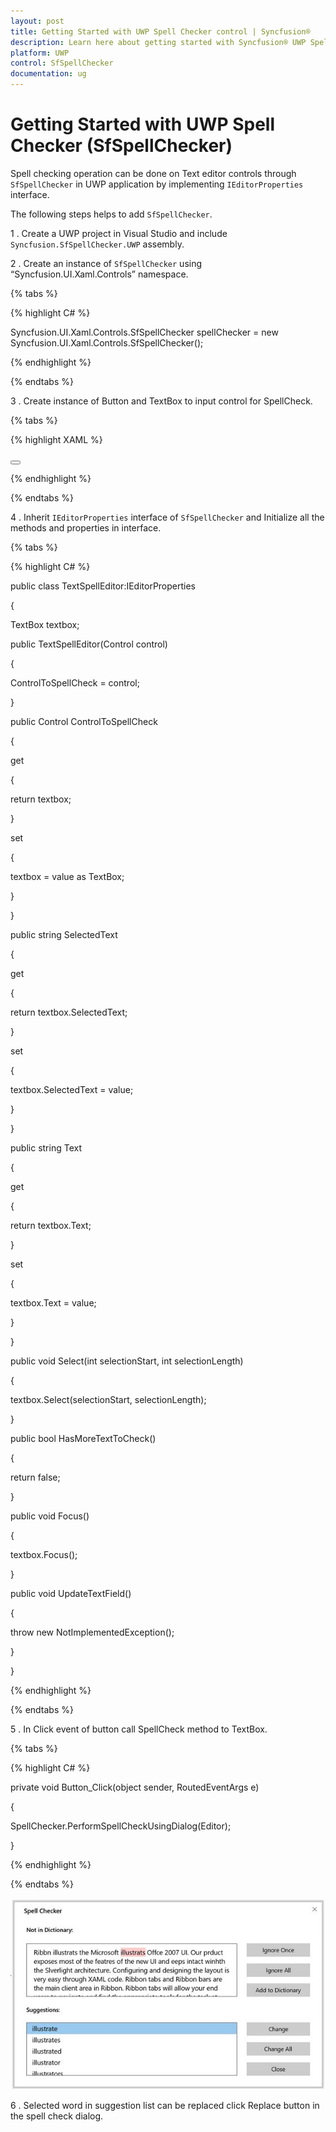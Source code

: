 ```yaml
---
layout: post
title: Getting Started with UWP Spell Checker control | Syncfusion®
description: Learn here about getting started with Syncfusion® UWP Spell Checker (SfSpellChecker) control, its elements and more.
platform: UWP
control: SfSpellChecker
documentation: ug
--- 
```


# Getting Started with UWP Spell Checker (SfSpellChecker)

Spell checking operation can be done on Text editor controls through `SfSpellChecker` in UWP application by implementing `IEditorProperties` interface.

The following steps helps to add `SfSpellChecker`.

1 . Create a UWP project in Visual Studio and include `Syncfusion.SfSpellChecker.UWP` assembly.

2 . Create an instance of `SfSpellChecker` using “Syncfusion.UI.Xaml.Controls” namespace.

{% tabs %}

{% highlight C# %}

Syncfusion.UI.Xaml.Controls.SfSpellChecker spellChecker = new Syncfusion.UI.Xaml.Controls.SfSpellChecker();

{% endhighlight %}

{% endtabs %}

3 . Create instance of Button and TextBox to input control for SpellCheck.

{% tabs %}

{% highlight XAML %}

<Grid  Background="{ThemeResource ApplicationPageBackgroundThemeBrush}">

<TextBox x:Name="Textbox" TextWrapping="Wrap" VerticalContentAlignment="Top"
         Text="Ribbn illustrats the Microsoft illustrats Offce 2007 UI.
         Our prduct exposes most of the featres of the new UI and eeps intact
         winhth the Slverlight architecture. Configuring and designing
         the layout is very easy through XAML code.
         Ribbon tabs and Ribbon bars are the main client area in Ribbon.
         Ribbon tabs will allow your end users to navigate and find the
         appropriate tools for the task at hand. The Ribbon bars will
         contain the Ribbon tools." VerticalAlignment="Stretch" />
         
<Button HorizontalAlignment="Left"  Content="Spell Check" Click="Button_Click" >

</Button>

</Grid>

{% endhighlight %}

{% endtabs %}

4 . Inherit `IEditorProperties` interface of `SfSpellChecker` and Initialize all the methods and properties in interface.

{% tabs %}

{% highlight C# %}

public class TextSpellEditor:IEditorProperties

{

TextBox textbox;

public TextSpellEditor(Control control)

{

ControlToSpellCheck = control;

}

public Control ControlToSpellCheck

{

get

{

return textbox;

}

set

{

textbox = value as TextBox;

}

}

public string SelectedText

{

get

{

return textbox.SelectedText;

}

set

{

textbox.SelectedText = value;

}

}

public string Text

{

get

{

return textbox.Text;

}

set

{

textbox.Text = value;

}

}

public void Select(int selectionStart, int selectionLength)

{

textbox.Select(selectionStart, selectionLength);

}

public bool HasMoreTextToCheck()

{

return false;

}

public void Focus()

{

textbox.Focus();

}

public void UpdateTextField()

{

throw new NotImplementedException();

}

}

{% endhighlight %}

{% endtabs %}

5 . In Click event of button call SpellCheck method to TextBox.

{% tabs %}

{% highlight C# %}

private void Button_Click(object sender, RoutedEventArgs e)

{

SpellChecker.PerformSpellCheckUsingDialog(Editor);

}


{% endhighlight %}

{% endtabs %}

![getting-started](getting-started-images/getting-started.jpeg)


6 . Selected word in suggestion list can be replaced click Replace button in the spell check dialog.

